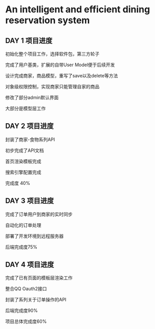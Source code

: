 # An intelligent and efficient dining reservation system

## DAY 1 项目进度

初始化整个项目工作，选择软件包，第三方轮子

完成了用户基类，扩展的自带User Model便于后续开发

设计完成商家，商品模型，重写了save以及delete等方法

对象级权限控制，实现商家只能管理自家的商品

修改了部分admin默认界面

大部分是模型层工作

## DAY 2 项目进度

封装了商家-食物系列API

初步完成了API文档

首页渲染模板完成

搜索引擎配置完成

完成度 40%

## DAY 3 项目进度

完成了订单用户到商家的实时同步

自动化的订单处理

部署了开发环境到远程服务器

后端完成度75%

## DAY 4 项目进度

完成了已有页面的模板层渲染工作

整合QQ Oauth2接口

封装了系列关于订单操作的API

后端完成度90%

项目总体完成度60%



